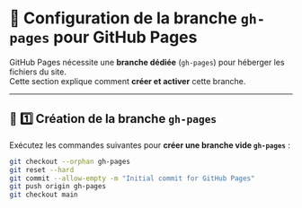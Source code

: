 # 🚀 Configuration de la branche `gh-pages` pour GitHub Pages

GitHub Pages nécessite une **branche dédiée** (`gh-pages`) pour héberger les fichiers du site.  
Cette section explique comment **créer et activer** cette branche.

---

## 📌 1️⃣ Création de la branche `gh-pages`

Exécutez les commandes suivantes pour **créer une branche vide `gh-pages`** :

```sh
git checkout --orphan gh-pages
git reset --hard  
git commit --allow-empty -m "Initial commit for GitHub Pages"
git push origin gh-pages  
git checkout main 
```
